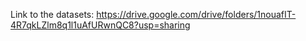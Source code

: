 Link to the datasets:
https://drive.google.com/drive/folders/1nouafIT-4R7qkLZlm8q1l1uAfURwnQC8?usp=sharing

